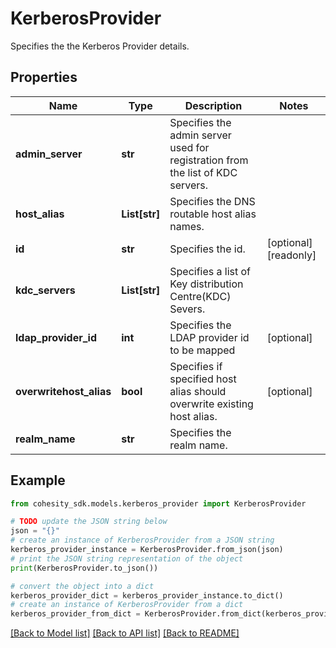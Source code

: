 # KerberosProvider

Specifies the the Kerberos Provider details.

## Properties

Name | Type | Description | Notes
------------ | ------------- | ------------- | -------------
**admin_server** | **str** | Specifies the admin server used for registration from the list of KDC servers. | 
**host_alias** | **List[str]** | Specifies the DNS routable host alias names. | 
**id** | **str** | Specifies the id. | [optional] [readonly] 
**kdc_servers** | **List[str]** | Specifies a list of Key distribution Centre(KDC) Severs. | 
**ldap_provider_id** | **int** | Specifies the LDAP provider id to be mapped | [optional] 
**overwritehost_alias** | **bool** | Specifies if specified host alias should overwrite existing host alias. | [optional] 
**realm_name** | **str** | Specifies the realm name. | 

## Example

```python
from cohesity_sdk.models.kerberos_provider import KerberosProvider

# TODO update the JSON string below
json = "{}"
# create an instance of KerberosProvider from a JSON string
kerberos_provider_instance = KerberosProvider.from_json(json)
# print the JSON string representation of the object
print(KerberosProvider.to_json())

# convert the object into a dict
kerberos_provider_dict = kerberos_provider_instance.to_dict()
# create an instance of KerberosProvider from a dict
kerberos_provider_from_dict = KerberosProvider.from_dict(kerberos_provider_dict)
```
[[Back to Model list]](../README.md#documentation-for-models) [[Back to API list]](../README.md#documentation-for-api-endpoints) [[Back to README]](../README.md)


